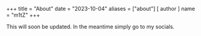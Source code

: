 +++
title = "About"
date = "2023-10-04"
aliases = ["about"]
[ author ]
  name = "m1tZ"
+++

This will soon be updated. In the meantime simply go to my socials.